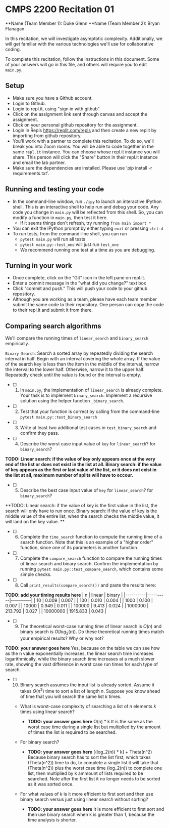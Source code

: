 # CMPS 2200  Recitation 01

**Name (Team Member 1): Duke Glenn 
**Name (Team Member 2): Bryan Flanagan

In this recitation, we will investigate asymptotic complexity. Additionally, we will get familiar with the various technologies we'll use for collaborative coding.

To complete this recitation, follow the instructions in this document. Some of your answers will go in this file, and others will require you to edit `main.py`.


## Setup
- Make sure you have a Github account.
- Login to Github.
- Login to repl.it, using "sign in with github"
- Click on the assignment link sent through canvas and accept the assignment. 
- Click on your personal github repository for the assignment.
- Login in Repls https://replit.com/repls and then create a new replit by importing from github repository.
- You'll work with a partner to complete this recitation. To do so, we'll break you into Zoom rooms. You will be able to code together in the same `repl.it` instance. You can choose whose repl.it instance you will share. This person will click the "Share" button in their repl.it instance and email the lab partner.
- Make sure the dependencies are installed. Please use 'pip install -r requirements.txt'.

## Running and testing your code
- In the command-line window, run `./ipy` to launch an interactive IPython shell. This is an interactive shell to help run and debug your code. Any code you change in `main.py` will be reflected from this shell. So, you can modify a function in `main.py`, then test it here.
  + If it seems things don't refresh, try running `from main import *`
- You can exit the IPython prompt by either typing `exit` or pressing `ctrl-d`
- To run tests, from the command-line shell, you can run
  + `pytest main.py` will run all tests
  + `pytest main.py::test_one` will just run `test_one`
  + We recommend running one test at a time as you are debugging.

## Turning in your work

- Once complete, click on the "Git" icon in the left pane on repl.it.
- Enter a commit message in the "what did you change?" text box
- Click "commit and push." This will push your code to your github repository.
- Although you are working as a team, please have each team member submit the same code to their repository. One person can copy the code to their repl.it and submit it from there.

## Comparing search algorithms

We'll compare the running times of `linear_search` and `binary_search` empirically.

`Binary Search`: Search a sorted array by repeatedly dividing the search interval in half. Begin with an interval covering the whole array. If the value of the search key is less than the item in the middle of the interval, narrow the interval to the lower half. Otherwise, narrow it to the upper half. Repeatedly check until the value is found or the interval is empty.

- [ ] 1. In `main.py`, the implementation of `linear_search` is already complete. Your task is to implement `binary_search`. Implement a recursive solution using the helper function `_binary_search`. 

- [ ] 2. Test that your function is correct by calling from the command-line `pytest main.py::test_binary_search`

- [ ] 3. Write at least two additional test cases in `test_binary_search` and confirm they pass.

- [ ] 4. Describe the worst case input value of `key` for `linear_search`? for `binary_search`? 

**TODO: Linear search: if the value of key only appears once at the very end of the list or does not exist in the list at all.
        Binary search: if the value of key appears as the first or last value of the list, or it does not exist in the list at all, maximum number of splits will have to occour.**

- [ ] 5. Describe the best case input value of `key` for `linear_search`? for `binary_search`? 

**TODO: Linear search: if the value of key is the first value in the list, the search will only have to run once.
        Binary search: if the value of key is the middle value of the entire list, when the search checks the middle value, it will land on the key value. **

- [ ] 6. Complete the `time_search` function to compute the running time of a search function. Note that this is an example of a "higher order" function, since one of its parameters is another function.

- [ ] 7. Complete the `compare_search` function to compare the running times of linear search and binary search. Confirm the implementation by running `pytest main.py::test_compare_search`, which contains some simple checks.

- [ ] 8. Call `print_results(compare_search())` and paste the results here:

**TODO: add your timing results here**
|        n |   linear |   binary |
|----------|----------|----------|
|       10 |    0.009 |    0.007 |
|      100 |    0.010 |    0.004 |
|     1000 |    0.100 |    0.007 |
|    10000 |    0.949 |    0.011 |
|   100000 |    9.413 |    0.024 |
|  1000000 |  213.792 |    0.027 |
| 10000000 | 1915.833 |    0.043 |

- [ ] 9. The theoretical worst-case running time of linear search is $O(n)$ and binary search is $O(log_2(n))$. Do these theoretical running times match your empirical results? Why or why not?

**TODO: your answer goes here**
Yes, because on the table we can see how as the n value exponentially increases, the linear search time increases logarithmically, while the binary search time increases at a much slower rate, showing the vast difference in worst case run times for each type of search.

- [ ] 10. Binary search assumes the input list is already sorted. Assume it takes $\Theta(n^2)$ time to sort a list of length $n$. Suppose you know ahead of time that you will search the same list $k$ times. 
  + What is worst-case complexity of searching a list of $n$ elements $k$ times using linear search?
      + **TODO: your answer goes here**
          O(n) * k
          It is the same as the worst case time during a single list but multiplied by the amount of times the list is required to be searched.
  + For binary search?
      + **TODO: your answer goes here**
          [(log_2(n)) * k] +  Theta(n^2)
          Because binary search has to sort the list first, which takes (Theta(n^2)) time to do, to complete a single list it will take that (Theta(n^2)) plus the worst case time (log_2(n)) to complete one list, then multiplied by k ammount of lists required to be searched. Note after the first list it no longer needs to be sorted as it was sorted once.

  + For what values of $k$ is it more efficient to first sort and then use binary search versus just using linear search without sorting?
      + **TODO: your answer goes here**
    It is more efficient to first sort and then use binary search when k is greater than 1, because the time analysis is shorter. 